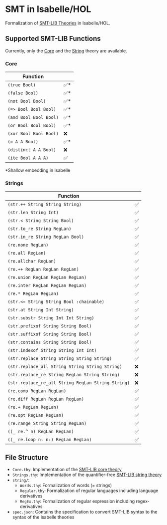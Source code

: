 # SMT in Isabelle/HOL

Formalization of [SMT-LIB Theories](https://smtlib.cs.uiowa.edu/theories.shtml) in Isabelle/HOL.

## Supported SMT-LIB Functions

Currently, only the [Core](https://smtlib.cs.uiowa.edu/theories-Core.shtml) and the [String](https://smtlib.cs.uiowa.edu/theories-UnicodeStrings.shtml) theory are available.

### Core

| Function               |     |
| ---------------------- | --- |
| `(true Bool)`          | ✅*  |
| `(false Bool)`         | ✅*  |
| `(not Bool Bool)`      | ✅*  |
| `(=> Bool Bool Bool)`  | ✅*  |
| `(and Bool Bool Bool)` | ✅*  |
| `(or Bool Bool Bool)`  | ✅*  |
| `(xor Bool Bool Bool)` | ❌   |
| `(= A A Bool)`         | ✅*  |
| `(distinct A A Bool)`  | ❌   |
| `(ite Bool A A A)`     | ✅   |

*Shallow embedding in Isabelle

### Strings

| Function                                           |     |
| -------------------------------------------------- | --- |
| `(str.++ String String String)`                    | ✅   |
| `(str.len String Int)`                             | ✅   |
| `(str.< String String Bool)`                       | ✅   |
| `(str.to_re String RegLan)`                        | ✅   |
| `(str.in_re String RegLan Bool)`                   | ✅   |
| `(re.none RegLan)`                                 | ✅   |
| `(re.all RegLan)`                                  | ✅   |
| `(re.allchar RegLan)`                              | ✅   |
| `(re.++ RegLan RegLan RegLan)`                     | ✅   |
| `(re.union RegLan RegLan RegLan)`                  | ✅   |
| `(re.inter RegLan RegLan RegLan)`                  | ✅   |
| `(re.* RegLan RegLan)`                             | ✅   |
| `(str.<= String String Bool :chainable)`           | ✅   |
| `(str.at String Int String)`                       | ✅   |
| `(str.substr String Int Int String)`               | ✅   |
| `(str.prefixof String String Bool)`                | ✅   |
| `(str.suffixof String String Bool)`                | ✅   |
| `(str.contains String String Bool)`                | ✅   |
| `(str.indexof String String Int Int)`              | ✅   |
| `(str.replace String String String String)`        | ✅   |
| `(str.replace_all String String String String)`    | ❌   |
| `(str.replace_re String RegLan String String)`     | ❌   |
| `(str.replace_re_all String RegLan String String)` | ❌   |
| `(re.comp RegLan RegLan)`                          | ✅   |
| `(re.diff RegLan RegLan RegLan)`                   | ✅   |
| `(re.+ RegLan RegLan)`                             | ✅   |
| `(re.opt RegLan RegLan)`                           | ✅   |
| `(re.range String String RegLan)`                  | ✅   |
| `((_ re.^ n) RegLan RegLan)`                       | ✅   |
| `((_ re.loop n₁ n₂) RegLan RegLan)`                | ✅   |

## File Structure

- `Core.thy`: Implementation of the [SMT-LIB core theory](https://smtlib.cs.uiowa.edu/theories-Core.shtml)
- `Strings.thy`: Implementation of the quantifier-free [SMT-LIB string theory](https://smtlib.cs.uiowa.edu/theories-UnicodeStrings.shtml)
- `string/`:
  - `Words.thy`: Formalization of words (= strings)
  - `Regular.thy`: Formalization of regular languages including language derivatives
  - `RegEx.thy`: Formalization of regular expression including regex-derivatives
- `spec.json`: Contains the specification to convert SMT-LIB syntax to the syntax of the Isabelle theories
